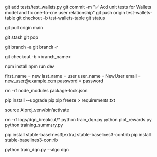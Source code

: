 git add tests/test_wallets.py
git commit -m "✅ Add unit tests for Wallets model and fix one-to-one user relationship"
git push origin test-wallets-table
git checkout -b test-wallets-table
git status

git pull origin main

git stash
git pop

git branch -a
git branch -r

git checkout -b <branch_name>

<!-- front-end spin up -->
npm install
npm run dev

first_name = new
last_name = user
user_name = NewUser
email = new_user@example.com
password = password

rm -rf node_modules package-lock.json

pip install --upgrade pip
pip freeze > requirements.txt

source AIproj_venv/bin/activate

rm -rf logs/dqn_breakout/*
python train_dqn.py
python plot_rewards.py
python training_summary.py

pip install stable-baselines3[extra] stable-baselines3-contrib
pip install stable-baselines3-contrib

python train_dqn.py --algo dqn





